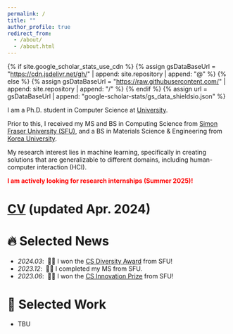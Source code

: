 ```yaml
---
permalink: /
title: ""
author_profile: true
redirect_from: 
  - /about/
  - /about.html
---
```


{% if site.google_scholar_stats_use_cdn %}
{% assign gsDataBaseUrl = "https://cdn.jsdelivr.net/gh/" | append: site.repository | append: "@" %}
{% else %}
{% assign gsDataBaseUrl = "https://raw.githubusercontent.com/" | append: site.repository | append: "/" %}
{% endif %}
{% assign url = gsDataBaseUrl | append: "google-scholar-stats/gs_data_shieldsio.json" %}

<span class='anchor' id='about-me'></span>

I am a Ph.D. student in Computer Science at [University]().

Prior to this, I received my MS and BS in Computing Science from [Simon Fraser University (SFU)](https://www.sfu.ca/), and a BS in Materials Science & Engineering from [Korea University](https://www.korea.edu/mbshome/mbs/en/index.do).

My research interest lies in machine learning, specifically in creating solutions that are generalizable to different domains, including human-computer interaction (HCI).

<span style="color:red"> **I am actively looking for research internships (Summer 2025)!** </span>

# [CV]() (updated Apr. 2024)

# 🔥 Selected News
- *2024.03*: &nbsp;🎉🎉 I won the [CS Diversity Award](https://www.sfu.ca/computing/diversity-in-computing-science/activities/cs-diversity-project-presentations-2024.html) from SFU!
- *2023.12*: &nbsp;🎉🎉 I completed my MS from SFU.
- *2023.06*: &nbsp;🎉🎉 I won the [CS Innovation Prize](https://www.sfu.ca/computing/current-students/graduate-students/academic-programs/professional-master-of-science-in-computer-science/project-showcase/is-seeing-still-not-necessarily-believing-.html) from SFU!

# 📝 Selected Work
- TBU
